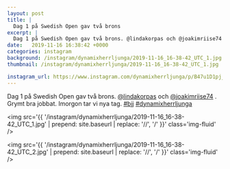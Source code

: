 ```yaml
---
layout: post
title: |
  Dag 1 på Swedish Open gav två brons
excerpt: |
  Dag 1 på Swedish Open gav två brons. @lindakorpas och @joakimriise74 . Grymt bra jobbat. Imorgon tar vi nya tag.  
date:   2019-11-16 16:38:42 +0000
categories: instagram
background: /instagram/dynamixherrljunga/2019-11-16_16-38-42_UTC_1.jpg
thumbnail: /instagram/dynamixherrljunga/2019-11-16_16-38-42_UTC_1.jpg

instagram_url: https://www.instagram.com/dynamixherrljunga/p/B47u1D1pj_E
---
```

Dag 1 på Swedish Open gav två brons. [@lindakorpas](https://www.instagram.com/lindakorpas/) och [@joakimriise74](https://www.instagram.com/joakimriise74/) . Grymt bra jobbat. Imorgon tar vi nya tag. [#bjj](https://www.instagram.com/explore/tags/bjj/) [#dynamixherrljunga](https://www.instagram.com/explore/tags/dynamixherrljunga/)



<img src='{{ '/instagram/dynamixherrljunga/2019-11-16_16-38-42_UTC_1.jpg' | prepend: site.baseurl | replace: '//', '/' }}' class='img-fluid' />


<img src='{{ '/instagram/dynamixherrljunga/2019-11-16_16-38-42_UTC_2.jpg' | prepend: site.baseurl | replace: '//', '/' }}' class='img-fluid' />
